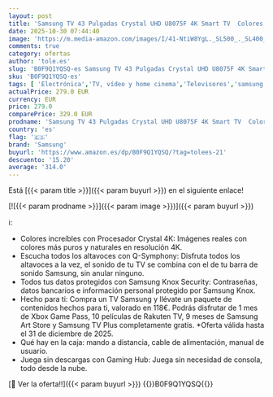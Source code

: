 ```yaml
---
layout: post
title: 'Samsung TV 43 Pulgadas Crystal UHD U8075F 4K Smart TV  Colores increíbles con Crystal Processor 4K  Escucha Todos los Altavoces con Q-Symphony  Datos protegidos Knox Security y Gaming Hub'
date: 2025-10-30 07:44:40
image: 'https://m.media-amazon.com/images/I/41-NtiW8YgL._SL500_._SL400_.jpg'
comments: true
category: ofertas
author: 'tole.es'
slug: 'B0F9Q1YQSQ-es Samsung TV 43 Pulgadas Crystal UHD U8075F 4K Smart TV...'
sku: 'B0F9Q1YQSQ-es'
tags: [ 'Electrónica','TV, vídeo y home cinema','Televisores','samsung','smart','tv','🇪🇸', ]
actualPrice: 279.0 EUR
currency: EUR
price: 279.0
comparePrice: 329.0 EUR
prodname: 'Samsung TV 43 Pulgadas Crystal UHD U8075F 4K Smart TV  Colores increíbles con Crystal Processor 4K  Escucha Todos los Altavoces con Q-Symphony  Datos protegidos Knox Security y Gaming Hub'
country: 'es'
flag: '🇪🇸'
brand: 'Samsung'
buyurl: 'https://www.amazon.es/dp/B0F9Q1YQSQ/?tag=tolees-21'
descuento: '15.20'
average: '314.0'
---
```


Está [{{< param title >}}]({{< param buyurl >}}) en el siguiente enlace!

[![{{< param prodname >}}]({{< param image >}})]({{< param buyurl >}})

ℹ️:

- Colores increíbles con Procesador Crystal 4K: Imágenes reales con colores más puros y naturales en resolución 4K.
- Escucha todos los altavoces con Q-Symphony: Disfruta todos los altavoces a la vez, el sonido de tu TV se combina con el de tu barra de sonido Samsung, sin anular ninguno.
- Todos tus datos protegidos con Samsung Knox Security: Contraseñas, datos bancarios e información personal protegido por Samsung Knox.
- Hecho para ti: Compra un TV Samsung y llévate un paquete de contenidos hechos para ti, valorado en 118€. Podrás disfrutar de 1 mes de Xbox Game Pass, 10 películas de Rakuten TV, 9 meses de Samsung Art Store y Samsung TV Plus completamente gratis. *Oferta válida hasta el 31 de diciembre de 2025.
- Qué hay en la caja: mando a distancia, cable de alimentación, manual de usuario.
- Juega sin descargas con Gaming Hub: Juega sin necesidad de consola, todo desde la nube.

[🛒 Ver la oferta!!]({{< param buyurl >}})
{{<world>}}B0F9Q1YQSQ{{</world>}}
